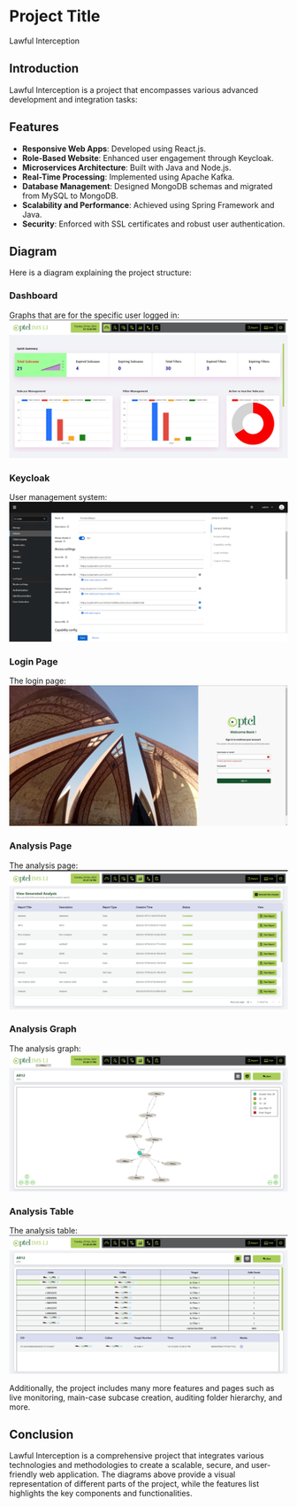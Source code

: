 # Project Title
Lawful Interception

## Introduction
Lawful Interception is a project that encompasses various advanced development and integration tasks:

## Features
- **Responsive Web Apps**: Developed using React.js.
- **Role-Based Website**: Enhanced user engagement through Keycloak.
- **Microservices Architecture**: Built with Java and Node.js.
- **Real-Time Processing**: Implemented using Apache Kafka.
- **Database Management**: Designed MongoDB schemas and migrated from MySQL to MongoDB.
- **Scalability and Performance**: Achieved using Spring Framework and Java.
- **Security**: Enforced with SSL certificates and robust user authentication.

## Diagram
Here is a diagram explaining the project structure:

### Dashboard
Graphs that are for the specific user logged in:
![Dashboard](lawfulPics/DashBoard.png)

### Keycloak
User management system:
![Keycloak](lawfulPics/Keycloak.png)

### Login Page
The login page:
![Login](lawfulPics/Login.png)

### Analysis Page
The analysis page:
![Analysis](lawfulPics/Analysis.png)

### Analysis Graph
The analysis graph:
![Analysis Graph](lawfulPics/AnalysisGraph.png)

### Analysis Table
The analysis table:
![Analysis Table](lawfulPics/AnalysisTable.png)

Additionally, the project includes many more features and pages such as live monitoring, main-case subcase creation, auditing folder hierarchy, and more.



## Conclusion
Lawful Interception is a comprehensive project that integrates various technologies and methodologies to create a scalable, secure, and user-friendly web application. The diagrams above provide a visual representation of different parts of the project, while the features list highlights the key components and functionalities.
